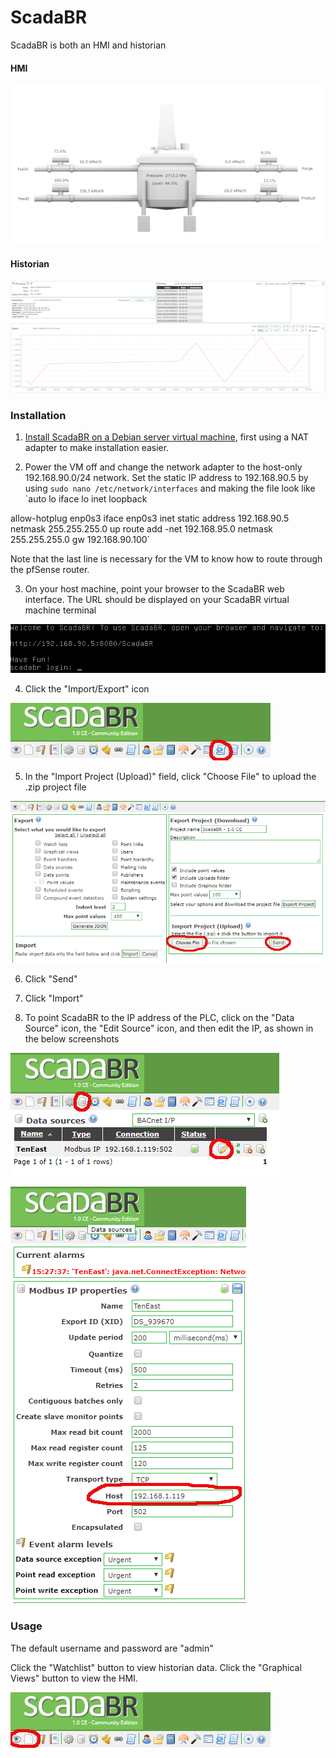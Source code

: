 # ScadaBR
ScadaBR is both an HMI and historian

#### HMI
![hmi](figures/scadaHMIScaled.PNG)

#### Historian
![historian](figures/scadaHistorianScaled.PNG)

### Installation
1. [Install ScadaBR on a Debian server virtual machine](https://www.openplcproject.com/reference-installing-scadabr), first using a NAT adapter to make installation easier.

2. Power the VM off and change the network adapter to the host-only 192.168.90.0/24 network. Set the static IP address to 192.168.90.5 by using `sudo nano /etc/network/interfaces` and making the file look like 
`auto lo
iface lo inet loopback

allow-hotplug enp0s3
iface enp0s3 inet static
address 192.168.90.5
netmask 255.255.255.0
up route add -net 192.168.95.0 netmask 255.255.255.0 gw 192.168.90.100`

Note that the last line is necessary for the VM to know how to route through the pfSense router.

3. On your host machine, point your browser to the ScadaBR web interface.  The URL should be displayed on your ScadaBR virtual machine terminal

![url](figures/scadaURL.png)

4. Click the "Import/Export" icon

![importIcon](figures/scadaImport.PNG)

5. In the "Import Project (Upload)" field, click "Choose File" to upload the .zip project file

![chooseFile](figures/scadaChooseFileHighlighted.PNG)

6. Click "Send"

7. Click "Import"

8. To point ScadaBR to the IP address of the PLC, click on the "Data Source" icon, the "Edit Source" icon, and then edit the IP, as shown in the below screenshots

![dataSource](figures/dataSourcesHighlighted.PNG)

![IP](figures/scadaIPHighlighted.PNG)

### Usage
The default username and password are "admin"

Click the "Watchlist" button to view historian data.  Click the "Graphical Views" button to view the HMI.

![historianHMIIcons](figures/scadaHistAndHMI.PNG)
